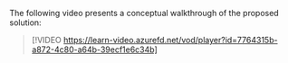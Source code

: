 The following video presents a conceptual walkthrough of the proposed solution:
<br>
> [!VIDEO https://learn-video.azurefd.net/vod/player?id=7764315b-a872-4c80-a64b-39ecf1e6c34b]
